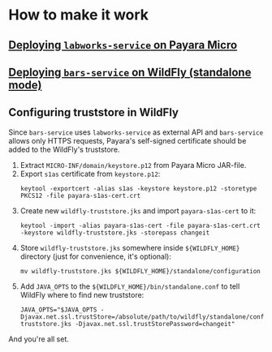 # How to make it work

## [Deploying `labworks-service` on Payara Micro](bars-service/README.md)

## [Deploying `bars-service` on WildFly (standalone mode)](bars-service/README.md)

## Configuring truststore in WildFly

Since `bars-service` uses `labworks-service` as external API and `bars-service` allows only HTTPS requests, Payara's
self-signed certificate should be added to the WildFly's truststore.

1. Extract `MICRO-INF/domain/keystore.p12` from Payara Micro JAR-file.
2. Export `s1as` certificate from `keystore.p12`:
    ```shell
    keytool -exportcert -alias s1as -keystore keystore.p12 -storetype PKCS12 -file payara-s1as-cert.crt
    ```
3. Create new `wildfly-truststore.jks` and import `payara-s1as-cert` to it:
   ```shell
   keytool -import -alias payara-s1as-cert -file payara-s1as-cert.crt -keystore wildfly-truststore.jks -storepass changeit
   ```
4. Store `wildfly-truststore.jks` somewhere inside `${WILDFLY_HOME}` directory (just for convenience, it's optional):
   ```shell
   mv wildfly-truststore.jks ${WILDFLY_HOME}/standalone/configuration
   ```
5. Add `JAVA_OPTS` to the `${WILDFLY_HOME}/bin/standalone.conf` to tell WildFly where to find new truststore:
   ```
   JAVA_OPTS="$JAVA_OPTS -Djavax.net.ssl.trustStore=/absolute/path/to/wildfly/standalone/configuration/wildfly-truststore.jks -Djavax.net.ssl.trustStorePassword=changeit"
   ```

And you're all set.